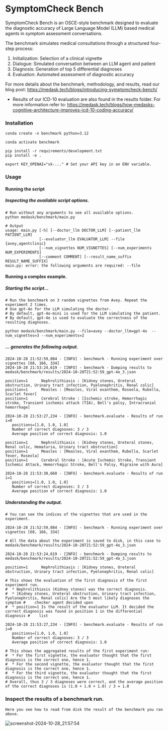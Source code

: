 # SymptomCheck Bench


SymptomCheck Bench is an OSCE-style benchmark designed to evaluate the diagnostic accuracy of Large Language Model (LLM) based medical agents in symptom assessment conversations.

The benchmark simulates medical consultations through a structured four-step process:
1. Initialization: Selection of a clinical vignette
2. Dialogue: Simulated conversation between an LLM agent and patient
3. Diagnosis: Generation of top 5 differential diagnoses
4. Evaluation: Automated assessment of diagnostic accuracy

For more details about the benchmark, methodology, and results, read our blog post:
https://medask.tech/blogs/introducing-symptomcheck-bench/

* Results of our ICD-10 evaluation are also found in the results folder. For more information refer to:
https://medask.tech/blogs/how-medasks-cognitive-architecture-improves-icd-10-coding-accuracy/

### Installation

```
conda create -n benchmark python=3.12

conda activate benchmark

pip install -r requirements/development.txt
pip install -e .

export KEY_OPENAI="sk-..." # Set your API key in an ENV variable.
```

### Usage

#### Running the script

##### Inspecting the available script options.
```
# Run without any arguments to see all available options.
python medask/benchmark/main.py

# Output
usage: main.py [-h] [--doctor_llm DOCTOR_LLM] [--patient_llm PATIENT_LLM]
               [--evaluator_llm EVALUATOR_LLM] --file {avey,agentclinic}
               [--num_vignettes NUM_VIGNETTES] [--num_experiments NUM_EXPERIMENTS]
               [--comment COMMENT] [--result_name_suffix RESULT_NAME_SUFFIX]
main.py: error: the following arguments are required: --file
```

#### Running a complex example.

##### Starting the script...
```
# Run the benchmark on 3 random vignettes from Avey. Repeat the experiment 2 times.
# Use gpt-4o for the LLM simulating the doctor.
# By default, gpt-4o-mini is used for the LLM simulating the patient.
# By default, gpt-4o is used to evaluate the correctness of the resulting diagnoses.

python medask/benchmark/main.py --file=avey --doctor_llm=gpt-4o  --num_vignettes=3 --num_experiments=2
```

##### ... generates the following output.
```
2024-10-28 21:52:59,084 - [INFO] - benchmark - Running experiment over vignettes [68, 166, 334]
2024-10-28 21:53:24,619 - [INFO] - benchmark - Dumping results to medask/benchmark/results/2024-10-28T21:52:59_gpt-4o_3.json

position=1      Nephrolithiasis : [Kidney stones, Ureteral obstruction, Urinary tract infection, Pyelonephritis, Renal colic]
position=1      Measles : [Measles, Viral exanthem, Roseola, Rubella, Scarlet fever]
position=1      Cerebral Stroke : [Ischemic stroke, Hemorrhagic stroke, Transient ischemic attack (TIA), Bell's palsy, Intracranial hemorrhage]

2024-10-28 21:53:27,234 - [INFO] - benchmark.evaluate - Results of run i=0
   positions=[1.0, 1.0, 1.0]
   Number of correct diagnoses: 3 / 3
   Average position of correct diagnosis: 1.0

position=1      Nephrolithiasis : [Kidney stones, Ureteral stones, Renal colic, Hematuria, Urinary tract obstruction]
position=1      Measles : [Measles, Viral exanthem, Rubella, Scarlet fever, Roseola]
position=1      Cerebral Stroke : [Acute Ischemic Stroke, Transient Ischemic Attack, Hemorrhagic Stroke, Bell's Palsy, Migraine with Aura]

2024-10-28 21:53:30,660 - [INFO] - benchmark.evaluate - Results of run i=1
   positions=[1.0, 1.0, 1.0]
   Number of correct diagnoses: 3 / 3
   Average position of correct diagnosis: 1.0
```

##### Understanding the output.
```
# You can see the indices of the vignettes that are used in the experiment.

2024-10-28 21:52:59,084 - [INFO] - benchmark - Running experiment over vignettes [68, 166, 334]
```

```
# All the data about the experiment is saved to disk, in this case to  medask/benchmark/results/2024-10-28T21:52:59_gpt-4o_3.json

2024-10-28 21:53:24,619 - [INFO] - benchmark - Dumping results to medask/benchmark/results/2024-10-28T21:52:59_gpt-4o_3.json
```


```
position=1      Nephrolithiasis : [Kidney stones, Ureteral obstruction, Urinary tract infection, Pyelonephritis, Renal colic]

# This shows the evaluation of the first diagnosis of the first experiment run.
#  * Nephrolithiasis (Kidney stones) was the correct diagnosis.
#  * [Kidney stones, Ureteral obstruction, Urinary tract infection, Pyelonephritis, Renal colic] Are the 5 most likely diagnoses the symptom #    checker agent decided upon
#  * position=1 Is the result of the evaluator LLM. It decided the correct diagnosis was found in position 1 in the differential diagnosis #    list

```

```
2024-10-28 21:53:27,234 - [INFO] - benchmark.evaluate - Results of run i=0
   positions=[1.0, 1.0, 1.0]
   Number of correct diagnoses: 3 / 3
   Average position of correct diagnosis: 1.0

# This shows the aggregated results of the first experiment run:
#  * For the first vignette, the evaluator thought that the first diagnosis is the correct one, hence 1.
#  * For the second vignette, the evaluator thought that the first diagnosis is the correct one, hence 1.
#  * For the third vignette, the evaluator thought that the first diagnosis is the correct one, hence 1.
# Overall, thus 3 / 3 diagnoses were correct, and the average position of the correct diagnoses is (1.0 + 1.0 + 1.0) / 3 = 1.0

```

### Inspect the results of a benchmark run.

```
Here you see how to read from disk the result of the benchmark you ran above.
```

![screenshot-2024-10-28_21:57:54](https://github.com/user-attachments/assets/e5abad75-e85d-451c-ba5c-e496522614de)

